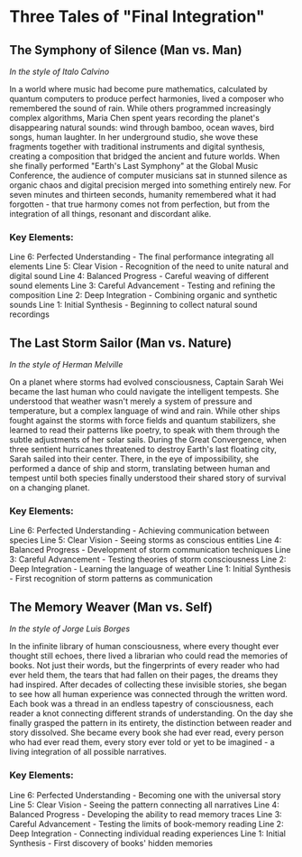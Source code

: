 # Three Tales of "Final Integration"

## The Symphony of Silence (Man vs. Man)
*In the style of Italo Calvino*

In a world where music had become pure mathematics, calculated by quantum computers to produce perfect harmonies, lived a composer who remembered the sound of rain. While others programmed increasingly complex algorithms, Maria Chen spent years recording the planet's disappearing natural sounds: wind through bamboo, ocean waves, bird songs, human laughter. In her underground studio, she wove these fragments together with traditional instruments and digital synthesis, creating a composition that bridged the ancient and future worlds. When she finally performed "Earth's Last Symphony" at the Global Music Conference, the audience of computer musicians sat in stunned silence as organic chaos and digital precision merged into something entirely new. For seven minutes and thirteen seconds, humanity remembered what it had forgotten - that true harmony comes not from perfection, but from the integration of all things, resonant and discordant alike.

### Key Elements:
Line 6: Perfected Understanding - The final performance integrating all elements
Line 5: Clear Vision - Recognition of the need to unite natural and digital sound
Line 4: Balanced Progress - Careful weaving of different sound elements
Line 3: Careful Advancement - Testing and refining the composition
Line 2: Deep Integration - Combining organic and synthetic sounds
Line 1: Initial Synthesis - Beginning to collect natural sound recordings

## The Last Storm Sailor (Man vs. Nature)
*In the style of Herman Melville*

On a planet where storms had evolved consciousness, Captain Sarah Wei became the last human who could navigate the intelligent tempests. She understood that weather wasn't merely a system of pressure and temperature, but a complex language of wind and rain. While other ships fought against the storms with force fields and quantum stabilizers, she learned to read their patterns like poetry, to speak with them through the subtle adjustments of her solar sails. During the Great Convergence, when three sentient hurricanes threatened to destroy Earth's last floating city, Sarah sailed into their center. There, in the eye of impossibility, she performed a dance of ship and storm, translating between human and tempest until both species finally understood their shared story of survival on a changing planet.

### Key Elements:
Line 6: Perfected Understanding - Achieving communication between species
Line 5: Clear Vision - Seeing storms as conscious entities
Line 4: Balanced Progress - Development of storm communication techniques
Line 3: Careful Advancement - Testing theories of storm consciousness
Line 2: Deep Integration - Learning the language of weather
Line 1: Initial Synthesis - First recognition of storm patterns as communication

## The Memory Weaver (Man vs. Self)
*In the style of Jorge Luis Borges*

In the infinite library of human consciousness, where every thought ever thought still echoes, there lived a librarian who could read the memories of books. Not just their words, but the fingerprints of every reader who had ever held them, the tears that had fallen on their pages, the dreams they had inspired. After decades of collecting these invisible stories, she began to see how all human experience was connected through the written word. Each book was a thread in an endless tapestry of consciousness, each reader a knot connecting different strands of understanding. On the day she finally grasped the pattern in its entirety, the distinction between reader and story dissolved. She became every book she had ever read, every person who had ever read them, every story ever told or yet to be imagined - a living integration of all possible narratives.

### Key Elements:
Line 6: Perfected Understanding - Becoming one with the universal story
Line 5: Clear Vision - Seeing the pattern connecting all narratives
Line 4: Balanced Progress - Developing the ability to read memory traces
Line 3: Careful Advancement - Testing the limits of book-memory reading
Line 2: Deep Integration - Connecting individual reading experiences
Line 1: Initial Synthesis - First discovery of books' hidden memories

